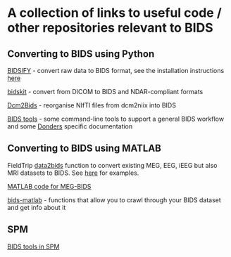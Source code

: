 # A collection of links to useful code / other repositories relevant to BIDS

## Converting to BIDS using Python

[BIDSIFY](https://github.com/spinoza-rec/bidsify) - convert raw data to BIDS
format, see the installation instructions
[here](https://github.com/nejaz1/bidsify)

[bidskit](https://github.com/jmtyszka/bidskit) - convert from DICOM to BIDS and
NDAR-compliant formats

[Dcm2Bids](https://github.com/cbedetti/Dcm2Bids) - reorganise NIfTI files from
dcm2niix into BIDS

[BIDS tools](https://github.com/robertoostenveld/bids) - some command-line tools
to support a general BIDS workflow and some
[Donders](https://www.ru.nl/donders/) specific documentation

## Converting to BIDS using MATLAB

FieldTrip [data2bids](http://www.fieldtriptoolbox.org/reference/data2bids/)
function to convert existing MEG, EEG, iEEG but also MRI datasets to BIDS. See
[here](http://www.fieldtriptoolbox.org/example/bids/) for examples.

[MATLAB code for MEG-BIDS](https://github.com/lorenzomagazzini/mat-meg-bids)

[bids-matlab](https://github.com/bids-standard/bids-matlab) - functions that
allow you to crawl through your BIDS dataset and get info about it

## SPM

[BIDS tools in SPM](https://en.wikibooks.org/wiki/SPM/BIDS)
